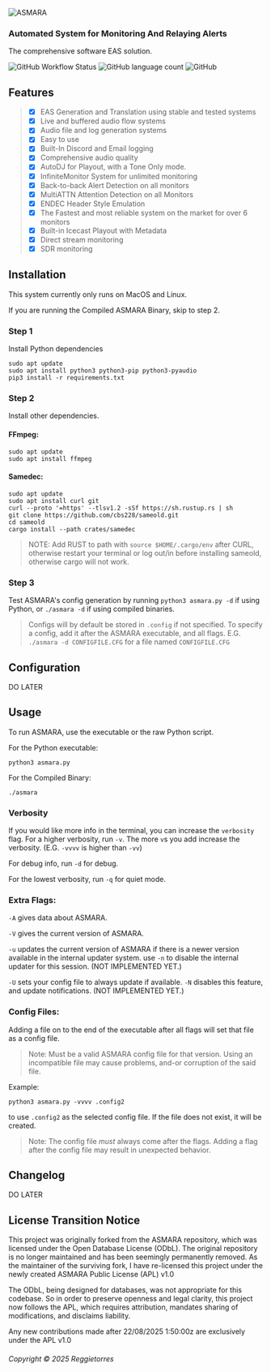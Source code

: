 
![ASMARA](https://github.com/reggietorres/ASMARA/blob/main/assets/asmara-white-text.png)

### Automated System for Monitoring And Relaying Alerts
The comprehensive software EAS solution.

![GitHub Workflow Status](https://img.shields.io/github/actions/workflow/status/reggietorres/ASMARA/main_runner.yml?style=flat-square) ![GitHub language count](https://img.shields.io/github/languages/count/reggietorres/ASMARA?style=flat-square) ![GitHub](https://img.shields.io/github/license/reggietorres/ASMARA?style=flat-square)

## Features
> - [x] EAS Generation and Translation using stable and tested systems
> - [x] Live and buffered audio flow systems
> - [x] Audio file and log generation systems
> - [x] Easy to use
> - [x] Built-In Discord and Email logging
> - [x] Comprehensive audio quality
> - [x] AutoDJ for Playout, with a Tone Only mode.
> - [x] InfiniteMonitor System for unlimited monitoring
> - [x] Back-to-back Alert Detection on all monitors
> - [x] MultiATTN Attention Detection on all Monitors
> - [x] ENDEC Header Style Emulation
> - [x] The Fastest and most reliable system on the market for over 6 monitors
> - [x] Built-in Icecast Playout with Metadata
> - [x] Direct stream monitoring
> - [x] SDR monitoring


## Installation
This system currently only runs on MacOS and Linux.

If you are running the Compiled ASMARA Binary, skip to step 2.

### Step 1
Install Python dependencies
```
sudo apt update
sudo apt install python3 python3-pip python3-pyaudio
pip3 install -r requirements.txt
```

### Step 2
Install other dependencies.
#### FFmpeg:
```
sudo apt update
sudo apt install ffmpeg
```
#### Samedec:
```
sudo apt update
sudo apt install curl git
curl --proto '=https' --tlsv1.2 -sSf https://sh.rustup.rs | sh
git clone https://github.com/cbs228/sameold.git
cd sameold
cargo install --path crates/samedec
```
> NOTE: Add RUST to path with `source $HOME/.cargo/env` after CURL, otherwise restart your terminal or log out/in before installing sameold, otherwise cargo will not work.

### Step 3
Test ASMARA's config generation by running
`python3 asmara.py -d` if using Python, or
`./asmara -d` if using compiled binaries.
> Configs will by default be stored in `.config` if not specified.
> To specify a config, add it after the ASMARA executable, and all flags.
> E.G. `./asmara -d CONFIGFILE.CFG` for a file named `CONFIGFILE.CFG`

## Configuration
DO LATER

## Usage
To run ASMARA, use the executable or the raw Python script.

For the Python executable:
```
python3 asmara.py
```
For the Compiled Binary:
```
./asmara
```

### Verbosity

If you would like more info in the terminal, you can increase the `verbosity` flag.
For a higher verbosity, run `-v`. The more `v`s you add increase the verbosity. (E.G. `-vvvv` is higher than `-vv`)

For debug info, run `-d` for debug.

For the lowest verbosity, run `-q` for quiet mode.

### Extra Flags:
`-A` gives data about ASMARA.

`-V` gives the current version of ASMARA.

`-u` updates the current version of ASMARA if there is a newer version available in the internal updater system. use `-n` to disable the internal updater for this session. (NOT IMPLEMENTED YET.)

`-U` sets your config file to always update if available. `-N` disables this feature, and update notifications. (NOT IMPLEMENTED YET.)

### Config Files:
Adding a file on to the end of the executable after all flags will set that file as a config file.
> Note: Must be a valid ASMARA config file for that version. Using an incompatible file may cause problems, and-or corruption of the said file.

Example:
```
python3 asmara.py -vvvv .config2
```
to use `.config2` as the selected config file. If the file does not exist, it will be created.
> Note: The config file *must* always come after the flags. Adding a flag after the config file may result in unexpected behavior.

## Changelog
DO LATER

## License Transition Notice
This project was originally forked from the ASMARA repository, which was licensed under the
Open Database License (ODbL). The original repository is no longer maintained and has been
seemingly permanently removed. As the maintainer of the surviving fork, I have re-licensed
this project under the newly created ASMARA Public License (APL) v1.0

The ODbL, being designed for databases, was not appropriate for this codebase.
So in order to preserve openness and legal clarity, this project now follows the APL, which
requires attribution, mandates sharing of modifications, and disclaims liability.

Any new contributions made after 22/08/2025 1:50:00z are exclusively under the APL v1.0 

###### Copyright © 2025 Reggietorres

